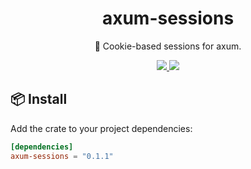 <h1 align="center">
axum-sessions
</h1>

<p align="center">
🥠 Cookie-based sessions for axum.
</p>

<div align="center">
<a href="https://crates.io/crates/axum-sessions">
<img src="https://img.shields.io/crates/v/axum-sessions.svg" />
</a>
<a href="https://docs.rs/axum-sessions">
<img src="https://docs.rs/axum-sessions/badge.svg" />
</a>
</div>

## 📦 Install

Add the crate to your project dependencies:

```toml
[dependencies]
axum-sessions = "0.1.1"
```
